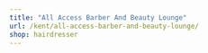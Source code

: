```yaml
---
title: "All Access Barber And Beauty Lounge"
url: /kent/all-access-barber-and-beauty-lounge/
shop: hairdresser
---
```

